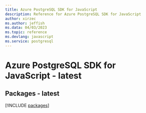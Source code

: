 ```yaml
---
title: Azure PostgreSQL SDK for JavaScript
description: Reference for Azure PostgreSQL SDK for JavaScript
author: xirzec
ms.author: jeffish
ms.data: 04/03/2023
ms.topic: reference
ms.devlang: javascript
ms.service: postgresql
---
```

# Azure PostgreSQL SDK for JavaScript - latest
## Packages - latest
[!INCLUDE [packages](postgresql-index.md)]